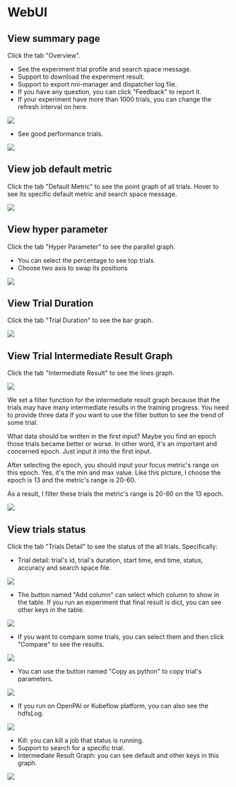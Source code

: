 # WebUI

## View summary page

Click the tab "Overview".

* See the experiment trial profile and search space message.
* Support to download the experiment result.
* Support to export nni-manager and dispatcher log file.
* If you have any question, you can click "Feedback" to report it.
* If your experiment have more than 1000 trials, you can change the refresh interval on here.

![](../../img/webui-img/over1.png)
* See good performance trials.

![](../../img/webui-img/over2.png)

## View job default metric

Click the tab "Default Metric" to see the point graph of all trials. Hover to see its specific default metric and search space message.

![](../../img/accuracy.png)

## View hyper parameter

Click the tab "Hyper Parameter" to see the parallel graph.

* You can select the percentage to see top trials.
* Choose two axis to swap its positions

![](../../img/hyperPara.png)

## View Trial Duration

Click the tab "Trial Duration" to see the bar graph.

![](../../img/trial_duration.png)

## View Trial Intermediate Result Graph

Click the tab "Intermediate Result" to see the lines graph.

![](../../img/webui-img/trials_intermeidate.png)

We set a filter function for the intermediate result graph because that the trials may have many intermediate results in the training progress. You need to provide three data if you want to use the filter button to see the trend of some trial.

What data should be written in the first input? Maybe you find an epoch those trials became better or worse. In other word, it's an important and concerned epoch. Just input it into the first input.

After selecting the epoch, you should input your focus metric's range on this epoch. Yes, it's the min and max value. Like this picture, I choose the epoch is 13 and the metric's range is 20-60.

As a result, I filter these trials the metric's range is 20-60 on the 13 epoch.

![](../../img/webui-img/filter_intermediate.png)

## View trials status

Click the tab "Trials Detail" to see the status of the all trials. Specifically:

* Trial detail: trial's id, trial's duration, start time, end time, status, accuracy and search space file.

![](../../img/webui-img/detail-local.png)

* The button named "Add column" can select which column to show in the table. If you run an experiment that final result is dict, you can see other keys in the table.

![](../../img/webui-img/addColumn.png)

* If you want to compare some trials, you can select them and then click "Compare" to see the results.

![](../../img/webui-img/compare.png)

* You can use the button named "Copy as python" to copy trial's parameters.

![](../../img/webui-img/copyParameter.png)

* If you run on OpenPAI or Kubeflow platform, you can also see the hdfsLog.

![](../../img/webui-img/detail-pai.png)


* Kill: you can kill a job that status is running.
* Support to search for a specific trial.
* Intermediate Result Graph: you can see default and other keys in this graph.

![](../../img/webui-img/intermediate.png)

